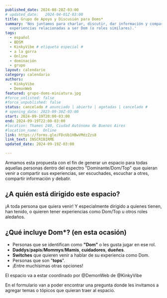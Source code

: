 ```yaml
---
published_date: 2024-08-28Z-03:00
# updated_date:   2024-04-01Z-03:00
title: Grupo de Apoyo y Discusión para Doms*
summary: 'Nos juntamos para charlar, discutir, dar información y compartir
  experiencias relacionadas a ser Dom (o roles similares).'
tags:
  - español
  - BDSM
  - KinkyVibe # etiqueta especial #
  - a la gorra
  - Online
  - dominación
  - grupo
layout: calendario
category: calendario
authors:
  - KinkyVibe
  - DemonWeb
featured: grupo-doms-miniatura.jpg
#force_unlisted: false
#force_unpublished: false
status: cancelado # anunciado | abierto | agotadas | cancelado #
# opening_date: 2023-09-30Z-03:00
start: 2024-09-19T20:00-03:00
end: 2024-09-19T22:00-03:00
#location: Thames 240, Ciudad Autónoma de Buenos Aires
#location_name:  Online
link: https://forms.gle/FDcUb1HBwVMdzZzs8
link_text: INSCRIBIRME
updated_date: 2024-09-19Z-03:00

---
```


Armamos esta propuesta con el fin de generar un espacio para todas aquellas personas dentro del espectro "Dominante/Dom/Top" que quieran venir a compartir sus experiencias, ser escuchades, escuchar a otres, compartir información y debatir.

## ¿A quién está dirigido este espacio?

¡A toda persona que quiera venir! Y especialmente dirigido a quienes tienen, han tenido, o quieren tener experiencias como Dom/Top u otros roles aledaños.

## ¿Qué incluye Dom\*? (en esta ocasión)

- Personas que se identifican como **"Dom"** o les gusta jugar en ese rol.
- **Daddys**/**papis**/**Mommys**/**Mamis**, **cuidadores**, **dueñes**.
- **Switches** que quieren venir a hablar de su experiencia como Dom.
- Personas que son "**tops**".
- ¡Entre muchísimas otras opciones!

El espacio va a estar coordinado por @DemonWeb de @KinkyVibe

En el formulario van a poder encontrar una pregunta donde les invitamos a agregar temas o tópicos que quieran traer al espacio.
